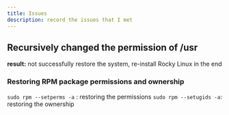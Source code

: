 ```yaml
---
title: Issues
description: record the issues that I met
---
```

##  Recursively changed the permission of /usr

**result:** not successfully restore the system, re-install Rocky Linux in the end
### Restoring RPM package permissions and ownership
`sudo rpm --setperms -a` : restoring the permissions
`sudo rpm --setugids -a`: restoring the ownership


